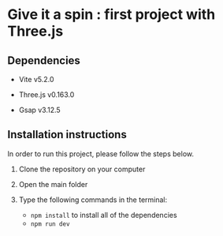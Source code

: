 # Give it a spin : first project with Three.js

## Dependencies

- Vite v5.2.0

- Three.js v0.163.0

- Gsap v3.12.5

## Installation instructions

In order to run this project, please follow the steps below.

1. Clone the repository on your computer

2. Open the main folder

3. Type the following commands in the terminal:

   - `npm install` to install all of the dependencies
   - `npm run dev`
